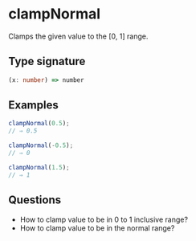 # clampNormal

Clamps the given value to the [0, 1] range.

## Type signature

<!-- prettier-ignore-start -->
```typescript
(x: number) => number
```
<!-- prettier-ignore-end -->

## Examples

<!-- prettier-ignore-start -->
```javascript
clampNormal(0.5);
// ⇒ 0.5
```

```javascript
clampNormal(-0.5);
// ⇒ 0
```

```javascript
clampNormal(1.5);
// ⇒ 1
```
<!-- prettier-ignore-end -->

## Questions

- How to clamp value to be in 0 to 1 inclusive range?
- How to clamp value to be in the normal range?
